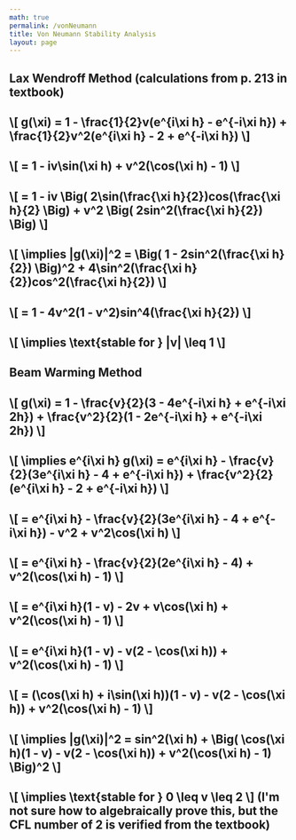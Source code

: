 ```yaml
---
math: true
permalink: /vonNeumann
title: Von Neumann Stability Analysis
layout: page
---
```


## Lax Wendroff Method (calculations from p. 213 in textbook)

## \\[ g(\xi) = 1 - \frac{1}{2}v(e^{i\xi h} - e^{-i\xi h}) + \frac{1}{2}v^2(e^{i\xi h} - 2 + e^{-i\xi h}) \\]

## \\[ = 1 - iv\sin(\xi h) + v^2(\cos(\xi h) - 1) \\]

## \\[ = 1 - iv \Big( 2\sin(\frac{\xi h}{2})cos(\frac{\xi h}{2} \Big) + v^2 \Big( 2sin^2(\frac{\xi h}{2}) \Big) \\]

## \\[ \implies |g(\xi)|^2 = \Big( 1 - 2sin^2(\frac{\xi h}{2}) \Big)^2 + 4\sin^2(\frac{\xi h}{2})cos^2(\frac{\xi h}{2}) \\]

## \\[ = 1 - 4v^2(1 - v^2)sin^4(\frac{\xi h}{2}) \\]

## \\[ \implies \text{stable for } |v| \leq 1 \\]

## Beam Warming Method

## \\[ g(\xi) = 1 - \frac{v}{2}(3 - 4e^{-i\xi h} + e^{-i\xi 2h}) + \frac{v^2}{2}(1 - 2e^{-i\xi h} + e^{-i\xi 2h}) \\]

## \\[ \implies e^{i\xi h} g(\xi) = e^{i\xi h} - \frac{v}{2}(3e^{i\xi h} - 4 + e^{-i\xi h}) + \frac{v^2}{2}(e^{i\xi h} - 2 + e^{-i\xi h}) \\]

## \\[ = e^{i\xi h} - \frac{v}{2}(3e^{i\xi h} - 4 + e^{-i\xi h}) - v^2 + v^2\cos(\xi h) \\]

## \\[ = e^{i\xi h} - \frac{v}{2}(2e^{i\xi h} - 4) + v^2(\cos(\xi h) - 1) \\]

## \\[ = e^{i\xi h}(1 - v) - 2v + v\cos(\xi h) + v^2(\cos(\xi h) - 1) \\]

## \\[ = e^{i\xi h}(1 - v) - v(2 - \cos(\xi h)) + v^2(\cos(\xi h) - 1) \\]

## \\[ = (\cos(\xi h) + i\sin(\xi h))(1 - v) - v(2 - \cos(\xi h)) + v^2(\cos(\xi h) - 1) \\]

## \\[ \implies |g(\xi)|^2 = sin^2(\xi h) + \Big( \cos(\xi h)(1 - v) - v(2 - \cos(\xi h)) + v^2(\cos(\xi h) - 1) \Big)^2 \\]

## \\[ \implies \text{stable for } 0 \leq v \leq 2 \\] (I'm not sure how to algebraically prove this, but the CFL number of 2 is verified from the textbook)
